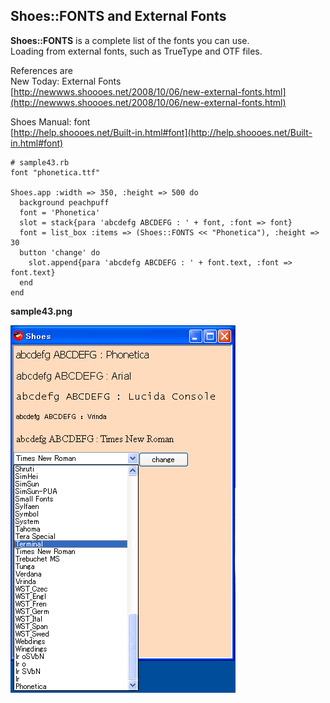 Shoes::FONTS and External Fonts
-------------------------------

**Shoes::FONTS** is a complete list of the fonts you can use. <br>
Loading from external fonts, such as TrueType and OTF files. <br>


References are <br>
New Today: External Fonts <br>
  [http://newwws.shoooes.net/2008/10/06/new-external-fonts.html](http://newwws.shoooes.net/2008/10/06/new-external-fonts.html) <br>

Shoes Manual: font <br>
  [http://help.shoooes.net/Built-in.html#font](http://help.shoooes.net/Built-in.html#font) <br>

	# sample43.rb
	font "phonetica.ttf"
	
	Shoes.app :width => 350, :height => 500 do
	  background peachpuff
	  font = 'Phonetica'
	  slot = stack{para 'abcdefg ABCDEFG : ' + font, :font => font}
	  font = list_box :items => (Shoes::FONTS << "Phonetica"), :height => 30
	  button 'change' do
	    slot.append{para 'abcdefg ABCDEFG : ' + font.text, :font => font.text}
	  end
	end

**sample43.png**

![sample43.png](http://github.com/ashbb/shoes_tutorial_html/raw/master/images/sample43.png)
